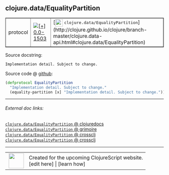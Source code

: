 ## clojure.data/EqualityPartition



 <table border="1">
<tr>
<td>protocol</td>
<td><a href="https://github.com/cljsinfo/cljs-api-docs/tree/0.0-1503"><img valign="middle" alt="[+] 0.0-1503" title="Added in 0.0-1503" src="https://img.shields.io/badge/+-0.0--1503-lightgrey.svg"></a> </td>
<td>
[<img height="24px" valign="middle" src="http://i.imgur.com/1GjPKvB.png"> <samp>clojure.data/EqualityPartition</samp>](http://clojure.github.io/clojure/branch-master/clojure.data-api.html#clojure.data/EqualityPartition)
</td>
</tr>
</table>







Source docstring:

```
Implementation detail. Subject to change.
```


Source code @ [github](https://github.com/clojure/clojurescript/blob/r3190/src/cljs/clojure/data.cljs#L75-L77):

```clj
(defprotocol EqualityPartition
  "Implementation detail. Subject to change."
  (equality-partition [x] "Implementation detail. Subject to change."))
```

<!--
Repo - tag - source tree - lines:

 <pre>
clojurescript @ r3190
└── src
    └── cljs
        └── clojure
            └── <ins>[data.cljs:75-77](https://github.com/clojure/clojurescript/blob/r3190/src/cljs/clojure/data.cljs#L75-L77)</ins>
</pre>

-->

---



###### External doc links:

[`clojure.data/EqualityPartition` @ clojuredocs](http://clojuredocs.org/clojure.data/EqualityPartition)<br>
[`clojure.data/EqualityPartition` @ grimoire](http://conj.io/store/v1/org.clojure/clojure/1.7.0-beta3/clj/clojure.data/EqualityPartition/)<br>
[`clojure.data/EqualityPartition` @ crossclj](http://crossclj.info/fun/clojure.data/EqualityPartition.html)<br>
[`clojure.data/EqualityPartition` @ crossclj](http://crossclj.info/fun/clojure.data.cljs/EqualityPartition.html)<br>

---

 <table>
<tr><td>
<img valign="middle" align="right" width="48px" src="http://i.imgur.com/Hi20huC.png">
</td><td>
Created for the upcoming ClojureScript website.<br>
[edit here] | [learn how]
</td></tr></table>

[edit here]:https://github.com/cljsinfo/cljs-api-docs/blob/master/cljsdoc/clojure.data_EqualityPartition.cljsdoc
[learn how]:https://github.com/cljsinfo/cljs-api-docs/wiki/cljsdoc-files

<!--

This information was too distracting to show to readers, but I'll leave it
commented here since it is helpful to:

- pretty-print the data used to generate this document
- and show how to retrieve that data



The API data for this symbol:

```clj
{:ns "clojure.data",
 :name "EqualityPartition",
 :history [["+" "0.0-1503"]],
 :type "protocol",
 :full-name-encode "clojure.data_EqualityPartition",
 :source {:code "(defprotocol EqualityPartition\n  \"Implementation detail. Subject to change.\"\n  (equality-partition [x] \"Implementation detail. Subject to change.\"))",
          :title "Source code",
          :repo "clojurescript",
          :tag "r3190",
          :filename "src/cljs/clojure/data.cljs",
          :lines [75 77]},
 :methods [{:name "equality-partition",
            :signature ["[x]"],
            :docstring "Implementation detail. Subject to change."}],
 :full-name "clojure.data/EqualityPartition",
 :clj-symbol "clojure.data/EqualityPartition",
 :docstring "Implementation detail. Subject to change."}

```

Retrieve the API data for this symbol:

```clj
;; from Clojure REPL
(require '[clojure.edn :as edn])
(-> (slurp "https://raw.githubusercontent.com/cljsinfo/cljs-api-docs/catalog/cljs-api.edn")
    (edn/read-string)
    (get-in [:symbols "clojure.data/EqualityPartition"]))
```

-->
